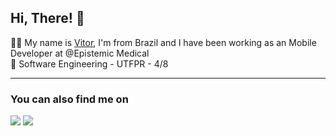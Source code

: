 ## Hi, There! 👋

🧑‍💻 My name is [Vitor](https://vitorhilario.vercel.app/), I'm from Brazil and I have been working as an Mobile Developer at @Epistemic Medical<br>
👾 Software Engineering - UTFPR - 4/8

<hr>

### You can also find me on
<a href="https://www.linkedin.com/in/vitor-hilario/" target="_blank"><img src="https://img.shields.io/badge/LinkedIn-0077B5?style=for-the-badge&logo=linkedin&logoColor=white"/></a>
<a href="https://medium.com/@vitorhilario" target="_blank"><img src="https://img.shields.io/badge/Medium-12100E?style=for-the-badge&logo=medium&logoColor=white"/></a>


